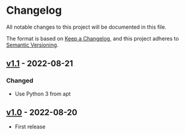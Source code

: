 # Changelog

All notable changes to this project will be documented in this file.

The format is based on [Keep a Changelog](https://keepachangelog.com/en/1.0.0/), and this project adheres
to [Semantic Versioning](https://semver.org/spec/v2.0.0.html).


## [v1.1](https://github.com/Lukasss93/tgs2gif/releases/tag/v1.0) - 2022-08-21

### Changed
- Use Python 3 from apt


## [v1.0](https://github.com/Lukasss93/tgs2gif/releases/tag/v1.0) - 2022-08-20

- First release
